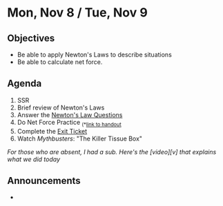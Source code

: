 Mon, Nov 8 / Tue, Nov 9
=====================  
  
Objectives  
------------  
- Be able to apply Newton's Laws to describe situations
- Be able to calculate net force.
  
Agenda    
---------    

1. SSR
2. Brief review of Newton's Laws
3. Answer the [Newton's Law Questions](https://avon.schoology.com/assignment/5437593784/)
4. Do Net Force Practice <sub>(*[link to handout](https://avon.schoology.com/course/5138386942/materials/gp/5439077774)</sub>
5. Complete the [Exit Ticket](https://avon.schoology.com/assignment/5437612057/)
6. Watch *Mythbusters*: "The Killer Tissue Box"

*For those who are absent, I had a sub.  Here's the [video][v] that explains what we did today*

Announcements 
 -------------  
- 
<!--stackedit_data:
eyJoaXN0b3J5IjpbNjg1MjE4ODk5LC0xNzU1OTc5OTkxLC0xNj
A3MzE3MTY3LC0xODYzMTcyOTc5LDExNzU4Njk1MjIsNTQ2NTcw
OTQxLC0xMzY3NTI0NzY2LDE4MzQ2MDg4NTcsMjE0MTY3NDgyMy
w3ODQwMTg3Miw1NzY2OTEwNzMsLTEzNjMyNjc3NjMsLTIxNDY2
NTIxMTYsMTQ1NzA5MzQyMiwtMjAxMjkwMDM1NSwtMTQ2Njk3Nj
YsLTk4NjY5Mzc5NywtMjAwNDcwNTA5OCwtMTc3Njc4NzkzNywt
MzQ0MzI2OTU5XX0=
-->